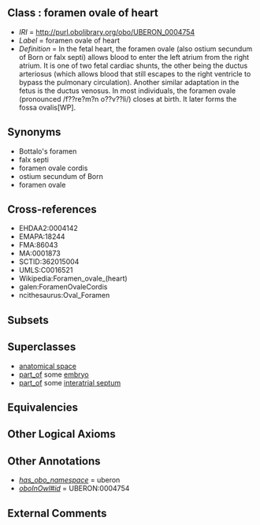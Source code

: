 
## Class : foramen ovale of heart

 * *IRI* = http://purl.obolibrary.org/obo/UBERON_0004754
 * *Label* = foramen ovale of heart
 * *Definition* = In the fetal heart, the foramen ovale (also ostium secundum of Born or falx septi) allows blood to enter the left atrium from the right atrium. It is one of two fetal cardiac shunts, the other being the ductus arteriosus (which allows blood that still escapes to the right ventricle to bypass the pulmonary circulation). Another similar adaptation in the fetus is the ductus venosus. In most individuals, the foramen ovale (pronounced /f??re?m?n o??v??li/) closes at birth. It later forms the fossa ovalis[WP].

## Synonyms

 * Bottalo's foramen
 * falx septi
 * foramen ovale cordis
 * ostium secundum of Born
 * foramen ovale

## Cross-references

 * EHDAA2:0004142
 * EMAPA:18244
 * FMA:86043
 * MA:0001873
 * SCTID:362015004
 * UMLS:C0016521
 * Wikipedia:Foramen_ovale_(heart)
 * galen:ForamenOvaleCordis
 * ncithesaurus:Oval_Foramen

## Subsets


## Superclasses

 * [anatomical space](../../UBERON/64/UBERON_0000464.md)
 * [part_of](../../BFO/50/BFO_0000050.md) some [embryo](../../UBERON/22/UBERON_0000922.md)
 * [part_of](../../BFO/50/BFO_0000050.md) some [interatrial septum](../../UBERON/85/UBERON_0002085.md)

## Equivalencies


## Other Logical Axioms


## Other Annotations

 * *[has_obo_namespace](../../ce/oboInOwl#hasOBONamespace.md)* = uberon
 * *[oboInOwl#id](../../id/oboInOwl#id.md)* = UBERON:0004754

## External Comments

